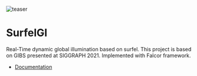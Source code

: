 ![teaser](docs/images/teaser.png)

# SurfelGI

Real-Time dynamic global illumination based on surfel. This project is based on GIBS presented at SIGGRAPH 2021. Implemented with Falcor framework.

- [Documentation](docs/index.md)